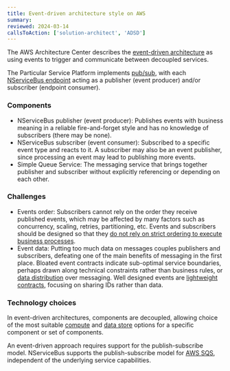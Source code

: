 ```yaml
---
title: Event-driven architecture style on AWS
summary:
reviewed: 2024-03-14
callsToAction: ['solution-architect', 'ADSD']
---
```


The AWS Architecture Center describes the [event-driven architecture](https://aws.amazon.com/event-driven-architecture/) as using events to trigger and communicate between decoupled services.

The Particular Service Platform implements [pub/sub](/nservicebus/messaging/publish-subscribe/), with each [NServiceBus endpoint](/nservicebus/endpoints/) acting as a publisher (event producer) and/or subscriber (endpoint consumer).

### Components

- NServiceBus publisher (event producer): Publishes events with business meaning in a reliable fire-and-forget style and has no knowledge of subscribers (there may be none).
- NServiceBus subscriber (event consumer): Subscribed to a specific event type and reacts to it. A subscriber may also be an event publisher, since processing an event may lead to publishing more events.
- Simple Queue Service: The messaging service that brings together publisher and subscriber without explicitly referencing or depending on each other.

### Challenges

- Events order: Subscribers cannot rely on the order they receive published events, which may be affected by many factors such as concurrency, scaling, retries, partitioning, etc. Events and subscribers should be designed so that they [do not rely on strict ordering to execute business processes](https://particular.net/blog/you-dont-need-ordered-delivery).
- Event data: Putting too much data on messages couples publishers and subscribers, defeating one of the main benefits of messaging in the first place. Bloated event contracts indicate sub-optimal service boundaries, perhaps drawn along technical constraints rather than business rules, or [data distribution](/nservicebus/concepts/data-distribution) over messaging. Well designed events are [lightweight contracts](https://particular.net/blog/putting-your-events-on-a-diet), focusing on sharing IDs rather than data.

### Technology choices

In event-driven architectures, components are decoupled, allowing choice of the most suitable [compute](/architecture/aws/compute) and [data store](/architecture/aws/data-stores) options for a specific component or set of components.

An event-driven approach requires support for the publish-subscribe model. NServiceBus supports the publish-subscribe model for [AWS SQS](/architecture/aws/messaging), independent of the underlying service capabilities.